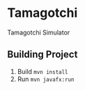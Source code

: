 # Tamagotchi
Tamagotchi Simulator

## Building Project
1. Build `mvn install`
2. Run `mvn javafx:run`
